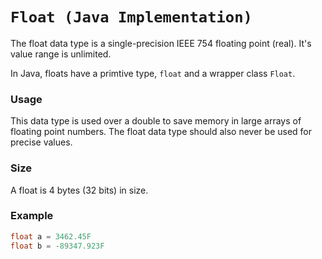 # `Float (Java Implementation)`
The float data type is a single-precision IEEE 754 floating point (real). It's value range is unlimited.

In Java, floats have a primtive type, `float` and a wrapper class `Float`.

### Usage
This data type is used over a double to save memory in large arrays of floating point numbers. The float data type should also never be used for precise values.

### Size
A float is 4 bytes (32 bits) in size.

### Example
```java
float a = 3462.45F
float b = -89347.923F
```

